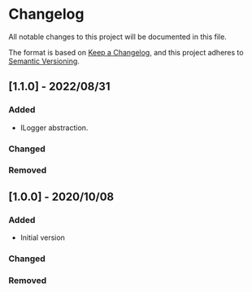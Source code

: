 # Changelog
All notable changes to this project will be documented in this file.

The format is based on [Keep a Changelog](https://keepachangelog.com/en/1.0.0/),
and this project adheres to [Semantic Versioning](https://semver.org/spec/v2.0.0.html).

## [1.1.0] - 2022/08/31
### Added
- ILogger abstraction.

### Changed

### Removed

## [1.0.0] - 2020/10/08
### Added
- Initial version

### Changed

### Removed